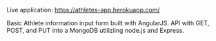 Live application: https://athletes-app.herokuapp.com/

Basic Athlete information input form built with AngularJS.
API with GET, POST, and PUT into a MongoDB utlilziing node.js and Express.

